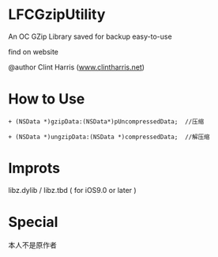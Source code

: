 # LFCGzipUtility
An OC GZip Library  saved for backup  easy-to-use

find on website 

@author Clint Harris (www.clintharris.net) 

# How to Use
```
+ (NSData *)gzipData:(NSData*)pUncompressedData;  //压缩

+ (NSData *)ungzipData:(NSData *)compressedData;  //解压缩

```

# Improts

libz.dylib / libz.tbd ( for iOS9.0 or later )


# Special
本人不是原作者
